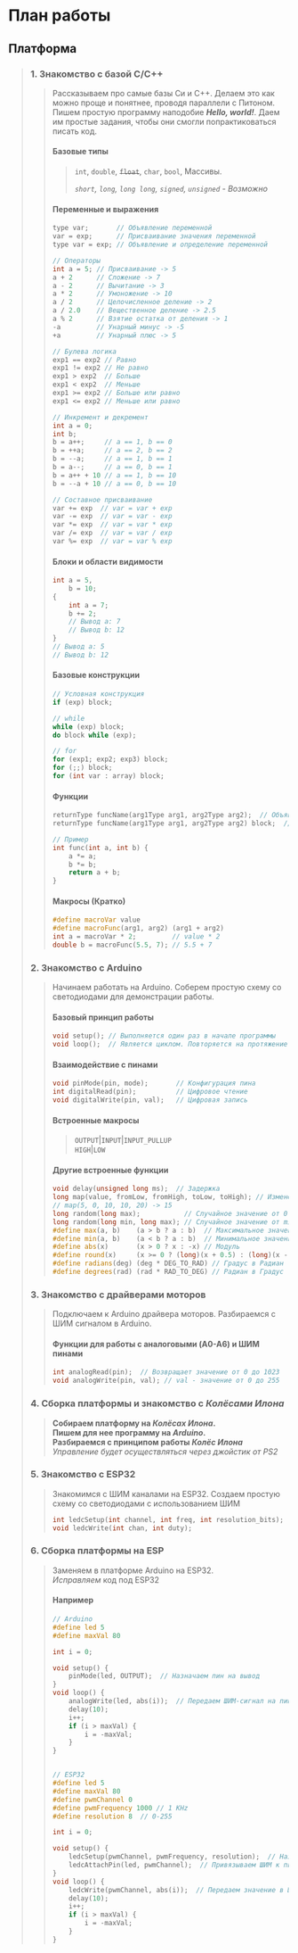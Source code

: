 # План работы
## Платформа
> ### 1. Знакомство с базой C/C++
>> Рассказываем про самые базы Си и C++.
>> Делаем это как можно проще и понятнее,
>> проводя параллели с Питоном.
>> Пишем простую программу наподобие **_Hello, world!_**. Даем им простые задания, чтобы они смогли попрактиковаться писать код.
>>
>> #### Базовые типы
>>> `int`, `double`, ~~`float`~~, `char`, `bool`, Массивы.
>>>
>>> _`short`, `long`, `long long`, `signed`, `unsigned` - Возможно_
>> #### Переменные и выражения
>> ```c++
>> type var;       // Объявление переменной
>> var = exp;      // Присваивание значения переменной
>> type var = exp; // Объявление и определение переменной
>> 
>> // Операторы
>> int a = 5; // Присваивание -> 5
>> a + 2      // Сложение -> 7
>> a - 2      // Вычитание -> 3
>> a * 2      // Умоножение -> 10
>> a / 2      // Целочисленное деление -> 2
>> a / 2.0    // Вещественное деление -> 2.5
>> a % 2      // Взятие остатка от деления -> 1
>> -a         // Унарный минус -> -5
>> +a         // Унарный плюс -> 5
>> 
>> // Булева логика
>> exp1 == exp2 // Равно
>> exp1 != exp2 // Не равно
>> exp1 > exp2  // Больше
>> exp1 < exp2  // Меньше
>> exp1 >= exp2 // Больше или равно
>> exp1 <= exp2 // Меньше или равно
>> 
>> // Инкремент и декремент
>> int a = 0;
>> int b;
>> b = a++;     // a == 1, b == 0
>> b = ++a;     // a == 2, b == 2
>> b = --a;     // a == 1, b == 1
>> b = a--;     // a == 0, b == 1
>> b = a++ + 10 // a == 1, b == 10
>> b = --a + 10 // a == 0, b == 10
>> 
>> // Составное присваивание
>> var += exp  // var = var + exp
>> var -= exp  // var = var - exp
>> var *= exp  // var = var * exp
>> var /= exp  // var = var / exp
>> var %= exp  // var = var % exp
>> ```
>> #### Блоки и области видимости
>> ```c++
>> int a = 5,
>>     b = 10;
>> {
>>     int a = 7;
>>     b += 2;
>>     // Вывод a: 7
>>     // Вывод b: 12
>> }
>> // Вывод a: 5
>> // Вывод b: 12
>>```
>> #### Базовые конструкции
>> ```c++
>> // Условная конструкция
>> if (exp) block;
>> 
>> // while
>> while (exp) block;
>> do block while (exp);
>> 
>> // for
>> for (exp1; exp2; exp3) block;
>> for (;;) block;
>> for (int var : array) block;
>> ```
>> #### Функции
>> ```c++
>> returnType funcName(arg1Type arg1, arg2Type arg2);  // Объявление функции
>> returnType funcName(arg1Type arg1, arg2Type arg2) block;  // Определение функции
>> 
>> // Пример
>> int func(int a, int b) {
>>     a *= a;
>>     b *= b;
>>     return a + b;
>> }
>> ```
>> #### Макросы (Кратко)
>> ```c++
>> #define macroVar value
>> #define macroFunc(arg1, arg2) (arg1 + arg2)
>> int a = macroVar * 2;         // value * 2
>> double b = macroFunc(5.5, 7); // 5.5 + 7
>> ```
> ### 2. Знакомство с Arduino
>> Начинаем работать на Arduino.
>> Соберем простую схему со светодиодами для демонстрации работы.
>>
>> #### Базовый принцип работы
>> ```c++
>> void setup(); // Выполняется один раз в начале программы
>> void loop();  // Является циклом. Повторяется на протяжение всей программы
>> ```
>>
>> #### Взаимодействие с пинами
>> ```c++
>> void pinMode(pin, mode);       // Конфигурация пина 
>> int digitalRead(pin);          // Цифровое чтение
>> void digitalWrite(pin, val);   // Цифровая запись
>>```
>> #### Встроенные макросы
>>> `OUTPUT`|`INPUT`|`INPUT_PULLUP` \
>>> `HIGH`|`LOW`
>> #### Другие встроенные функции
>> ```C++
>> void delay(unsigned long ms);  // Задержка
>> long map(value, fromLow, fromHigh, toLow, toHigh); // Изменение диапазона
>> // map(5, 0, 10, 10, 20) -> 15
>> long random(long max);           // Случайное значение от 0 до max (Включительно)
>> long random(long min, long max); // Случайное значение от min до max (Включительно)
>> #define max(a, b)    (a > b ? a : b)  // Максимальное значение 
>> #define min(a, b)    (a < b ? a : b)  // Минимальное значение
>> #define abs(x)       (x > 0 ? x : -x) // Модуль
>> #define round(x)     (x >= 0 ? (long)(x + 0.5) : (long)(x - 0.5)) // Округление
>> #define radians(deg) (deg * DEG_TO_RAD) // Градус в Радиан
>> #define degrees(rad) (rad * RAD_TO_DEG) // Радиан в Градус
>> ```
> ### 3. Знакомство с драйверами моторов
>> Подключаем к Arduino драйвера моторов. Разбираемся с ШИМ сигналом в Arduino.
>> #### Функции для работы с аналоговыми (A0-A6) и ШИМ пинами
>> ```c++
>> int analogRead(pin);  // Возвращает значение от 0 до 1023
>> void analogWrite(pin, val); // val - значение от 0 до 255
>> ```
> ### 4. Сборка платформы и знакомство с _Колёсами Илона_
>> **Собираем платформу на _Колёсах Илона_. \
>> Пишем для нее программу на _Arduino_. \
>> Разбираемся с принципом работы _Колёс Илона_**\
>> _Управление будет осуществляться через джойстик от PS2_
> ### 5. Знакомство с ESP32
>> Знакомимся с ШИМ каналами на ESP32.
>> Создаем простую схему со светодиодами с использованием ШИМ
>> ```c++
>> int ledcSetup(int channel, int freq, int resolution_bits);
>> void ledcWrite(int chan, int duty);
>> ```
> ### 6. Сборка платформы на ESP
>> Заменяем в платформе Arduino на ESP32. \
>> _Исправляем_ код под ESP32
>> #### Например
>> ```c++
>> // Arduino
>> #define led 5
>> #define maxVal 80
>> 
>> int i = 0;
>> 
>> void setup() {
>>     pinMode(led, OUTPUT);  // Назначаем пин на вывод
>> }
>> void loop() {
>>     analogWrite(led, abs(i));  // Передаем ШИМ-сигнал на пин
>>     delay(10);
>>     i++;
>>     if (i > maxVal) {
>>         i = -maxVal;
>>     }
>> }
>> 
>> 
>> // ESP32
>> #define led 5
>> #define maxVal 80
>> #define pwmChannel 0
>> #define pwmFrequency 1000 // 1 KHz
>> #define resolution 8  // 0-255
>>
>> int i = 0;
>> 
>> void setup() {
>>     ledcSetup(pwmChannel, pwmFrequency, resolution);  // Назначаем ШИМ
>>     ledcAttachPin(led, pwmChannel);  // Привязываем ШИМ к пину
>> }
>> void loop() {
>>     ledcWrite(pwmChannel, abs(i));  // Передаем значение в ШИМ-канал
>>     delay(10);
>>     i++;
>>     if (i > maxVal) {
>>         i = -maxVal;
>>     }
>> }
>> ```
>> 

